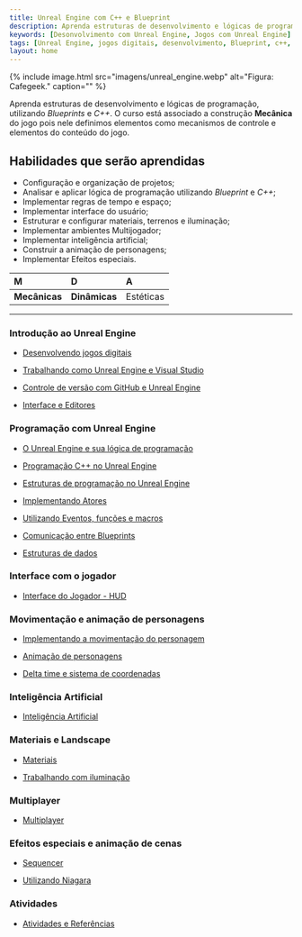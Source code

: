 ```yaml
---
title: Unreal Engine com C++ e Blueprint
description: Aprenda estruturas de desenvolvimento e lógicas de programação, utilizando Blueprints e C++.
keywords: [Desonvolvimento com Unreal Engine, Jogos com Unreal Engine]
tags: [Unreal Engine, jogos digitais, desenvolvimento, Blueprint, c++, game digital]
layout: home
---
```


{% include image.html
  src="imagens/unreal_engine.webp"
  alt="Figura: Cafegeek."
  caption=""
%}

Aprenda estruturas de desenvolvimento e lógicas de programação, utilizando *Blueprints* e *C++*.  O curso está associado a construção **Mecânica** do jogo pois nele definimos elementos como mecanismos de controle e elementos do conteúdo do jogo.  

## Habilidades que serão aprendidas

- Configuração e organização de projetos;
- Analisar e aplicar lógica de programação utilizando *Blueprint* e *C++*;
- Implementar regras de tempo e espaço;
- Implementar interface do usuário;
- Estruturar e configurar materiais, terrenos e iluminação;
- Implementar ambientes Multijogador;
- Implementar inteligência artificial;
- Construir a animação de personagens;
- Implementar Efeitos especiais.

| M         |  D          | A         |
|:-         |:-           |:-         |
| **Mecânicas** | **Dinâmicas**   | Estéticas |

***

### Introdução ao Unreal Engine

- [Desenvolvendo jogos digitais](desenvolvendo_jogos_digitais/index.html)

- [Trabalhando como Unreal Engine e Visual Studio](trabalhando_com_o_unreal_engine_e_visual_studio/index.html)

- [Controle de versão com GitHub e Unreal Engine](controle_de_versão_com_github_e_unreal_engine/index.html)

- [Interface e Editores](editor/unreal_engine_interface_e_editores.html)  

### Programação com Unreal Engine

- [O Unreal Engine e sua lógica de programação](o_unreal_engine_e_sua_logica_de_programacao/index.html)

- [Programação C++ no Unreal Engine](programacao_c++_no_unreal_engine/index.html)

- [Estruturas de programação no Unreal Engine](estruturas_de_programacao_no_unreal_engine/index.html)

- [Implementando Atores](atores/unreal_engine_actor_atores.html)

- [Utilizando Eventos, funções e macros](eventos_funcoes/unreal_engine_utilizando_eventos_funcoes_macros.html)  

- [Comunicação entre Blueprints](comunicao_entre_blueprint/unreal_engine_comunicacao_entre_blueprint.html)

- [Estruturas de dados](estruturas_de_dados/index.html)

### Interface com o jogador

- [Interface do Jogador - HUD](interface/index.html)

### Movimentação e animação de personagens

- [Implementando a movimentação do personagem](movimentacao/unreal_engine_trabalhando_com_logica_movimentacao_de_personagem.html)

- [Animação de personagens](animacao_de_personagens/index.html)

- [Delta time e sistema de coordenadas](deltatime_sistema_coordenadas/unreal_engine_deltatime_sistema_coordenadas.html)

### Inteligência Artificial

- [Inteligência Artificial](unreal_engine_inteligencia_artificial.html)

### Materiais e Landscape

- [Materiais](materiais_e_landscape/index.html)

- [Trabalhando com iluminação](iluminacao/index.html)

### Multiplayer

- [Multiplayer](multiplayer/unreal_engine_multiplayer.html)

### Efeitos especiais e animação de cenas

- [Sequencer](#)

- [Utilizando Niagara](#)

### Atividades

- [Atividades e Referências](unreal_engine_atividades_referencias.html)
